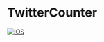 # TwitterCounter

[![iOS](https://github.com/alielsokary/TwitterCounter/actions/workflows/iOS.yml/badge.svg)](https://github.com/alielsokary/TwitterCounter/actions/workflows/iOS.yml)

